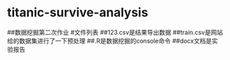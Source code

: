 # titanic-survive-analysis
##数据挖掘第二次作业
#文件列表
##123.csv是结果导出数据
##train.csv是网站给的数据集进行了一下预处理
##.R是数据挖掘的console命令
##docx文档是实验报告
